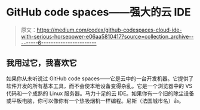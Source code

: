 # GitHub code spaces——强大的云 IDE

> 原文：<https://medium.com/codex/github-codespaces-cloud-ide-with-serious-horsepower-e06aa5810417?source=collection_archive---------6----------------------->

## 我用过它，我喜欢它

如果你从未听说过 GitHub code spaces——它是云中的一台开发机器。它提供了软件开发的所有基本工具，而不会使本地设备变得杂乱。它是一个浏览器中的 VS 代码和一个成熟的 Linux 服务器。马力十足的云 IDE。如果你有一个旧的除尘设备或平板电脑，你可以像你有一个热吸烟机一样编程。尼斯（法国城市名）👍。